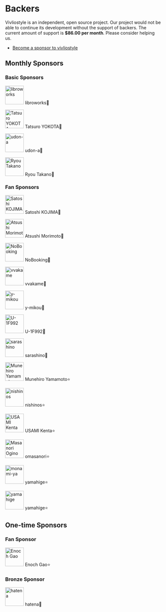 # Backers

Vivliostyle is an independent, open source project. Our project would not be able to continue its development without the support of backers.
The current amount of support is **\$86.00 per month**. Please consider helping us.

- [Become a sponsor to vivliostyle](https://github.com/sponsors/vivliostyle)

## Monthly Sponsors

### Basic Sponsors

<p><a href="https://github.com/libroworks"><img src="https://avatars2.githubusercontent.com/u/63239043?s=460&amp;v=4" title="libroworks" width="60" height="60" style="max-width:100%;"></a>
libroworks💐
<p><a href="https://github.com/hidaruma"><img src="https://avatars3.githubusercontent.com/u/12541582?s=460&amp;v=4" title="Tatsuro YOKOTA" width="60" height="60" style="max-width:100%;"></a>
Tatsuro YOKOTA🌹
<p><a href="https://github.com/udon-a"><img src="https://avatars1.githubusercontent.com/u/6390122?s=460&amp;v=4" title="udon-a" width="60" height="60" style="max-width:100%;"></a>
udon-a🌹
<p><a href="https://github.com/ryoutakano"><img src="https://avatars1.githubusercontent.com/u/22651308?s=460&amp;v=4" title="Ryou Takano" width="60" height="60" style="max-width:100%;"></a>
Ryou Takano🌹

### Fan Sponsors

<p><a href="https://github.com/skoji"><img src="https://avatars2.githubusercontent.com/u/119629?s=460&amp;v=4" title="Satoshi KOJIMA" width="60" height="60" style="max-width:100%;"></a>
Satoshi KOJIMA🌟
<p><a href="https://github.com/74th"><img src="https://avatars2.githubusercontent.com/u/1060011?s=460&amp;v=4" title="Atsushi Morimoto" width="60" height="60" style="max-width:100%;"></a>
Atsushi Morimoto🌟
<p><a href="https://github.com/NoBooking"><img src="https://avatars3.githubusercontent.com/u/33891808?s=460&amp;v=4" title="NoBooking" width="60" height="60" style="max-width:100%;"></a>
NoBooking🌟
<p><a href="https://github.com/vvakame"><img src="https://avatars3.githubusercontent.com/u/125332?s=460&amp;v=4" title="vvakame" width="60" height="60" style="max-width:100%;"></a>
vvakame🌟
<p><a href="https://github.com/y-mikou"><img src="https://avatars3.githubusercontent.com/u/11554223?s=460&amp;v=4" title="y-mikou" width="60" height="60" style="max-width:100%;"></a>
y-mikou🌟
<p><a href="https://github.com/U-1F992"><img src="https://avatars3.githubusercontent.com/u/57749636?s=460&amp;v=4" title="U-1F992" width="60" height="60" style="max-width:100%;"></a>
U-1F992🌟
<p><a href="https://github.com/sarashino"><img src="https://avatars3.githubusercontent.com/u/52805712?s=460&amp;v=4" title="sarashino" width="60" height="60" style="max-width:100%;"></a>
sarashino🌟
<p><a href="https://github.com/munepi"><img src="https://avatars3.githubusercontent.com/u/583148?s=460&amp;v=4" title="Munehiro Yamamoto" width="60" height="60" style="max-width:100%;"></a>
Munehiro Yamamoto⭐️
<p><a href="https://github.com/nishinos"><img src="https://avatars2.githubusercontent.com/u/1988266?s=460&amp;v=4" title="nishinos" width="60" height="60" style="max-width:100%;"></a>
nishinos⭐️
<p><a href="https://github.com/zonuexe"><img src="https://avatars3.githubusercontent.com/u/822086?s=460&amp;v=4" title="USAMI Kenta" width="60" height="60" style="max-width:100%;"></a>
USAMI Kenta⭐️
<p><a href="https://github.com/omasanori"><img src="https://avatars2.githubusercontent.com/u/167209?s=460&amp;v=4" title="Masanori Ogino" width="60" height="60" style="max-width:100%;"></a>
omasanori⭐️
<p><a href="https://github.com/monami-ya"><img src="https://avatars3.githubusercontent.com/u/4535778?s=460&amp;v=4" title="monami-ya" width="60" height="60" style="max-width:100%;"></a>
yamahige⭐️
<p><a href="https://github.com/yamahige"><img src="https://avatars.githubusercontent.com/u/28525542?v=4" title="yamahige" width="60" height="60" style="max-width:100%;"></a>
yamahige⭐️


## One-time Sponsors

### Fan Sponsor

<p><a href="https://github.com/EnochGao"><img src="https://avatars1.githubusercontent.com/u/41459067?s=460&amp;v=4" title="Enoch Gao" width="60" height="60" style="max-width:100%;"></a>
Enoch Gao⭐️

### Bronze Sponsor

<p><a href="https://github.com/hatena"><img src="https://avatars2.githubusercontent.com/u/14185?s=460&amp;v=4" title="hatena" width="60" height="60" style="max-width:100%;"></a>
hatena🥉